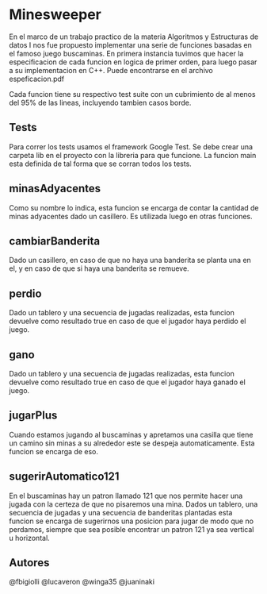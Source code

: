 ﻿# Minesweeper

En el marco de un trabajo practico de la materia Algoritmos y Estructuras de datos I nos fue propuesto implementar una serie de funciones basadas en el famoso juego buscaminas.
En primera instancia tuvimos que hacer la especificacion de cada funcion en logica de primer orden, para luego pasar a su implementacion en C++. Puede encontrarse en el archivo espeficacion.pdf

Cada funcion tiene su respectivo test suite con un cubrimiento de al menos del 95% de las lineas, incluyendo tambien casos borde.

## Tests

Para correr los tests usamos el framework Google Test. Se debe crear una carpeta lib en el proyecto con la libreria para que funcione. La funcion main esta definida de tal forma que se corran todos los tests.

## minasAdyacentes

Como su nombre lo indica, esta funcion se encarga de contar la cantidad de minas adyacentes dado un casillero. Es utilizada luego en otras funciones.

## cambiarBanderita

Dado un casillero, en caso de que no haya una banderita se planta una en el, y en caso de que si haya una banderita se remueve.

## perdio

Dado un tablero y una secuencia de jugadas realizadas, esta funcion devuelve como resultado true en caso de que el jugador haya perdido el juego.

## gano

Dado un tablero y una secuencia de jugadas realizadas, esta funcion devuelve como resultado true en caso de que el jugador haya ganado el juego.

## jugarPlus

Cuando estamos jugando al buscaminas y apretamos una casilla que tiene un camino sin minas a su alrededor este se despeja automaticamente. Esta funcion se encarga de eso.

## sugerirAutomatico121 

En el buscaminas hay un patron llamado 121 que nos permite hacer una jugada con la certeza de que no pisaremos una mina. Dados un tablero, una secuencia de jugadas y una secuencia de banderitas plantadas esta funcion se encarga de sugerirnos una posicion para jugar
de modo que no perdamos, siempre que sea posible encontrar un patron 121 ya sea vertical u horizontal. 

## Autores
@fbigiolli
@lucaveron
@winga35
@juaninaki